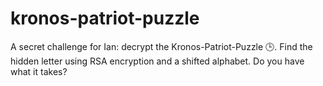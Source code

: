 # kronos-patriot-puzzle
A secret challenge for Ian: decrypt the Kronos-Patriot-Puzzle 🕒. Find the hidden letter using RSA encryption and a shifted alphabet. Do you have what it takes?
